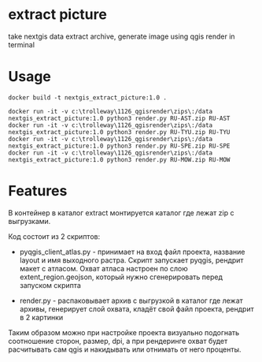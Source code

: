 # extract picture
take nextgis data extract archive, generate image using qgis render in terminal

# Usage

```
docker build -t nextgis_extract_picture:1.0 .

docker run -it -v c:\trolleway\1126_qgisrender\zips\:/data   nextgis_extract_picture:1.0 python3 render.py RU-AST.zip RU-AST
docker run -it -v c:\trolleway\1126_qgisrender\zips\:/data   nextgis_extract_picture:1.0 python3 render.py RU-TYU.zip RU-TYU
docker run -it -v c:\trolleway\1126_qgisrender\zips\:/data   nextgis_extract_picture:1.0 python3 render.py RU-SPE.zip RU-SPE
docker run -it -v c:\trolleway\1126_qgisrender\zips\:/data   nextgis_extract_picture:1.0 python3 render.py RU-MOW.zip RU-MOW
```

# Features


В контейнер в каталог extract монтируется каталог где лежат zip с выгрузками.

Код состоит из 2 скриптов:

* pyqgis_client_atlas.py - принимает на вход файл проекта, название layout и имя выходного растра. Скрипт запускает pyqgis, рендрит макет с атласом. Охват атласа настроен по слою extent_region.geojson, который нужно сгенерировать перед запуском скрипта
   
* render.py - распаковывает архив с выгрузкой в каталог где лежат архивы, генерирует слой охвата, кладёт свой файл проекта, рендрит в 2 картинки

Таким образом можно при настройке проекта визуально подогнать соотношение сторон, размер, dpi, а при рендеринге охват будет расчитывать сам qgis и накидывать или отнимать от него проценты.
